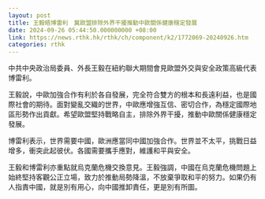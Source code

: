 ```yaml
---
layout: post
title: 王毅晤博雷利　冀歐盟排除外界干擾推動中歐關係健康穩定發展
date: 2024-09-26 05:44:50.000000000 +08:00
link: https://news.rthk.hk/rthk/ch/component/k2/1772069-20240926.htm
categories: rthk
---
```


中共中央政治局委員、外長王毅在紐約聯大期間會見歐盟外交與安全政策高級代表博雷利。

王毅說，中歐加強合作有利於各自發展，完全符合雙方的根本和長遠利益，也是國際社會的期待。面對變亂交織的世界，中歐應增強互信、密切合作，為穩定國際地區形勢作出貢獻。希望歐盟堅持戰略自主，排除外界干擾，推動中歐關係健康穩定發展。

博雷利表示，世界需要中國，歐洲應當同中國加強合作。世界並不太平，挑戰日益增多，衝突此起彼伏。各國需要攜手應對，維護和平與安全。

王毅和博雷利亦重點就烏克蘭危機交換意見。王毅強調，中國在烏克蘭危機問題上始終堅持客觀公正立場，致力於推動局勢降溫，不放棄爭取和平的努力。如果仍有人指責中國，就是別有用心，向中國推卸責任，更是別有所圖。
